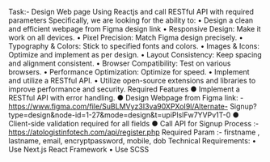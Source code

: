 Task:-
Design Web page Using Reactjs and call RESTful API with required parameters
Specifically, we are looking for the ability to:
• Design a clean and efficient webpage from Figma design link
• Responsive Design: Make it work on all devices.
• Pixel Precision: Match Figma design precisely.
• Typography & Colors: Stick to specified fonts and colors.
• Images & Icons: Optimize and implement as per design.
• Layout Consistency: Keep spacing and alignment consistent.
• Browser Compatibility: Test on various browsers.
• Performance Optimization: Optimize for speed.
• Implement and utilize a RESTful API.
• Utilize open-source extensions and libraries to improve performance and security.
Required Features
● Implement a RESTful API with error handling.
● Design Webpage from Figma link: -
https://www.figma.com/file/SuBLMVyz3I3va90XPXoI9l/Alternate-
Signup?type=design&node-id=1-27&mode=design&t=upiPlslFw7YVPv1T-0
● Client-side validation required for all fields
● Call API for Signup Process
:- https://atologistinfotech.com/api/register.php
Required Param :- firstname , lastname, email, encryptpassword, mobile, dob
Technical Requirements:
• Use Next.js React Framework
• Use SCSS

